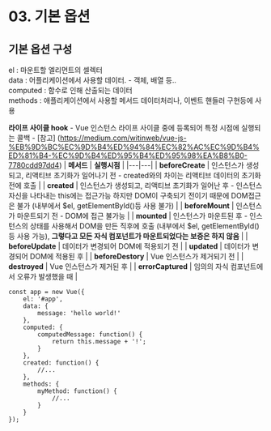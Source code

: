 # 03. 기본 옵션

## 기본 옵션 구성

el : 마운트할 엘리먼트의 셀렉터  
data : 어플리케이션에서 사용할 데이터. - 객체, 배열 등..  
computed : 함수로 인해 산출되는 데이터  
methods : 애플리케이션에서 사용할 메서드 데이터처리나, 이벤트 핸들러 구현등에 사용  

**라이프 사이클 hook** - Vue 인스턴스 라이프 사이클 중에 등록되어 특정 시점에 실행되는 콜백 - [참고] (https://medium.com/witinweb/vue-js-%EB%9D%BC%EC%9D%B4%ED%94%84%EC%82%AC%EC%9D%B4%ED%81%B4-%EC%9D%B4%ED%95%B4%ED%95%98%EA%B8%B0-7780cdd97dd4) 
|  **메서드** | **실행시점**  |
|---|---|
| **beforeCreate**  | 인스턴스가 생성되고, 리액티브 초기화가 일어나기 전 - created와의 차이는 리액티브 데이터의 초기화 전에 호출  |
| **created**  | 인스턴스가 생성되고, 리액티브 초기화가 일어난 후 - 인스턴스 자신을 나타내는 this에는 접근가능 하지만 DOM이 구축되기 전이기 때문에 DOM접근은 불가 (내부에서 $el, getElementById()등 사용 불가)   |
| **beforeMount**  | 인스턴스가 마운트되기 전 - DOM에 접근 불가능  |
| **mounted**  | 인스턴스가 마운트된 후 - 인스턴스의 상태를 사용해서 DOM을 만든 직후에 호출 (내부에서 $el, getElementById()등 사용 가능), **그렇다고 모든 자식 컴포넌트가 마운트되었다는 보증은 하지 않음**  |
| **beforeUpdate**  |  데이터가 변경되어 DOM에 적용되기 전 |
| **updated**  |  데이터가 변경되어 DOM에 적용된 후 |
| **beforeDestory**  | Vue 인스턴스가 제거되기 전  |
| **destroyed**  | Vue 인스턴스가 제거된 후  |
| **errorCaptured**  | 임의의 자식 컴포넌트에서 오류가 발생했을 때  |


```
const app = new Vue({
    el: '#app',
    data: {
        message: 'hello world!'
    },
    computed: {
        computedMessage: function() {
            return this.message + '!';
        }
    },
    created: function() {
        //...
    },
    methods: {
        myMethod: function() {
            //...
        }
    }
});
```

